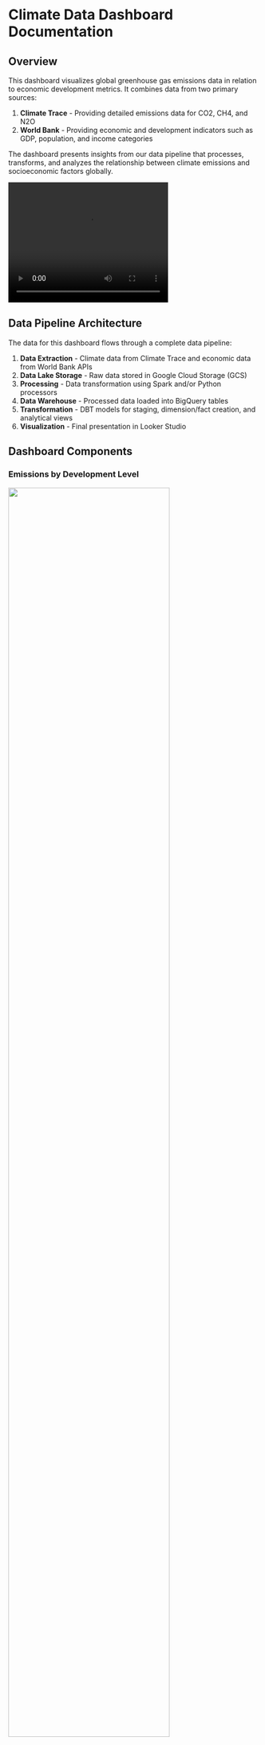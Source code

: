 
# Climate Data Dashboard Documentation

## Overview

This dashboard visualizes global greenhouse gas emissions data in relation to economic development metrics. It combines data from two primary sources:

1. **Climate Trace** - Providing detailed emissions data for CO2, CH4, and N2O
2. **World Bank** - Providing economic and development indicators such as GDP, population, and income categories

The dashboard presents insights from our data pipeline that processes, transforms, and analyzes the relationship between climate emissions and socioeconomic factors globally.

<video src="https://www.youtube.com/watch?v=zJefmcQqPd8" width="320" height="240" controls></video>


## Data Pipeline Architecture

The data for this dashboard flows through a complete data pipeline:

1. **Data Extraction** - Climate data from Climate Trace and economic data from World Bank APIs
2. **Data Lake Storage** - Raw data stored in Google Cloud Storage (GCS)
3. **Processing** - Data transformation using Spark and/or Python processors
4. **Data Warehouse** - Processed data loaded into BigQuery tables
5. **Transformation** - DBT models for staging, dimension/fact creation, and analytical views
6. **Visualization** - Final presentation in Looker Studio

## Dashboard Components

### Emissions by Development Level

<img src="./imgs/carbonlens_economic.png" width="80%">

<img src="./imgs/carbonlens_gpd.png" width="80%">

This visualization shows how greenhouse gas emissions correlate with economic development by categorizing countries according to World Bank income classifications:

- **High income**
- **Upper-middle income**
- **Lower-middle income**
- **Low income**

#### Key Metrics Visualized:

- **Total Emissions by Income Category** - Shows the absolute emission levels across different income groups
- **Per Capita Emissions by Income Category** - Normalizes emissions by population
- **Emissions-to-Population Ratio** - Indicates whether an income group contributes disproportionately to global emissions relative to its population
- **Emissions Distribution** - Breaks down the percentage of global emissions by income category
- **Year-over-Year Trends** - Shows how emissions patterns change over time for each income group

#### Notable Insights:

- High-income countries typically produce disproportionately higher emissions relative to their population share
- The gap between emissions contribution and population share narrows in more recent years as middle-income economies industrialize
- While total emissions may be highest in certain groups, per capita emissions provide a different perspective on carbon intensity

### Emissions Time Series Analysis

<img src="./imgs/carbonlens_timeseries.png" width="80%">

This visualization tracks emissions trends over time, showing how countries and regions are progressing toward decoupling economic growth from emissions growth.

#### Key Metrics Visualized:

- **Emissions Trend by Country/Region** - Line charts showing emission patterns over time
- **Annual Growth Rate** - Visualizes the year-over-year percentage change in emissions
- **Long-term Trend Classifications** - Categorizes countries based on their emissions trajectory:
  - Rapid decrease
  - Moderate decrease
  - Stable
  - Moderate increase
  - Rapid increase
- **Baseline Comparison** - Shows current emissions levels compared to a baseline year
- **Emissions Composition** - Breaks down emissions by gas type (CO2, CH4, N2O)

#### Notable Insights:

- Different regions show distinct patterns of emissions growth or reduction
- Economic development stage strongly correlates with emissions patterns
- CO2 typically dominates in industrialized economies, while agricultural economies may show higher CH4 contributions
- Some economies show successful decoupling of economic growth from emissions growth

## Key Models Powering the Dashboard

The dashboard is primarily built on two analytical models:

### 1. [`emissions_by_development`](./../climate_data_pipeline/dbt_climate_data/climate_transforms/models/dashboard/emissions_by_development.sql)

This model aggregates data by income category to facilitate comparison between different stages of economic development. Key calculations include:

```sql
-- Example of key metric calculation
emissions_to_population_ratio = (percentage_of_global_emissions / percentage_of_global_population)
```

This model is clustered by income_category and partitioned by year to optimize query performance.

### 2. [`emissions_time_series`](./../climate_data_pipeline/dbt_climate_data/climate_transforms/models/dashboard/emissions_time_series.sql)

This model provides time-series analysis with year-over-year comparisons and long-term trend identification:

```sql
-- Example of long-term trend calculation
long_term_trend = CASE 
    WHEN emissions_cagr < -2 THEN 'Rapid decrease'
    WHEN emissions_cagr BETWEEN -2 AND -0.5 THEN 'Moderate decrease'
    WHEN emissions_cagr BETWEEN -0.5 AND 0.5 THEN 'Stable'
    WHEN emissions_cagr BETWEEN 0.5 AND 2 THEN 'Moderate increase'
    WHEN emissions_cagr > 2 THEN 'Rapid increase'
    ELSE 'Insufficient data'
END
```

This model is clustered by country and partitioned by year to optimize performance for time-series analysis.

## Data Freshness and Updates

The data pipeline is configured to:

- Process new data quarterly (every 90 days)
- Support historical data loading through dedicated DAGs
- Transform data using dbt models that maintain consistency with new data inputs

## Technical Information

### Data Warehouse Structure

The data warehouse follows a dimensional modeling approach:

- **Staging Views** - Initial data preparation
- **Dimension Tables** - Countries, time periods, emissions metrics, economic indicators
- **Fact Tables** - Emissions measurements with associated metrics
- **Dashboard Models** - Prepared specifically for dashboard visualization

### Optimizations

The following optimizations have been applied to improve dashboard performance:

- **Partitioning** - Tables partitioned by year
- **Clustering** - Tables clustered by country and/or region
- **Pre-aggregation** - Common aggregations calculated during transformation
- **Materializing** - Critical analytical models materialized as tables rather than views

## Future Enhancements

Planned improvements to the dashboard include:

- Addition of emissions projections based on historical trends
- Integration of climate policy milestones by country
- Enhanced carbon intensity metrics by economic sector
- Comparison with internationally agreed climate targets

## Limitations

Current known limitations of the dashboard:

- Data availability varies by country and year
- Some countries may have limited or missing economic indicators
- Emissions data methodology may differ between countries
- Historical data before 2015 has varying levels of completeness

## How to Use This Dashboard

1. **Filter by Year** - Compare emissions patterns across different time periods
2. **Select Income Category** - Focus on specific development levels
3. **Choose Region/Country** - Drill down to specific geographic areas
4. **Toggle Between Metrics** - Switch between absolute emissions, per capita values, and growth rates
5. **Compare Trends** - Identify patterns and outliers in emissions behavior

---

*This documentation serves as a reference for understanding the climate data dashboard in case the live version becomes unavailable. Last updated: March 2025.*
